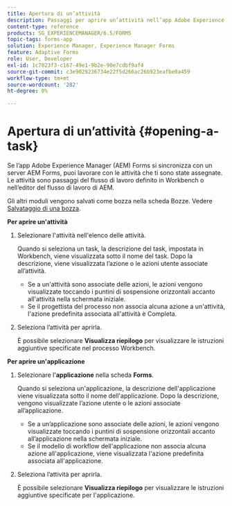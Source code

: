 ```yaml
---
title: Apertura di un’attività
description: Passaggi per aprire un’attività nell’app Adobe Experience Manager Forms.
content-type: reference
products: SG_EXPERIENCEMANAGER/6.5/FORMS
topic-tags: forms-app
solution: Experience Manager, Experience Manager Forms
feature: Adaptive Forms
role: User, Developer
exl-id: 1c7023f3-c167-49e1-9b2e-90e7cdbf9af4
source-git-commit: c3e9029236734e22f5d266ac26b923eafbe0a459
workflow-type: tm+mt
source-wordcount: '282'
ht-degree: 0%

---
```


# Apertura di un’attività {#opening-a-task}

Se l’app Adobe Experience Manager (AEM) Forms si sincronizza con un server AEM Forms, puoi lavorare con le attività che ti sono state assegnate. Le attività sono passaggi del flusso di lavoro definito in Workbench o nell’editor del flusso di lavoro di AEM.

Gli altri moduli vengono salvati come bozza nella scheda Bozze. Vedere [Salvataggio di una bozza](/help/forms/using/save-as-draft.md).

**Per aprire un&#39;attività**

1. Selezionare l&#39;attività nell&#39;elenco delle attività.

   Quando si seleziona un task, la descrizione del task, impostata in Workbench, viene visualizzata sotto il nome del task. Dopo la descrizione, viene visualizzata l’azione o le azioni utente associate all’attività.

   * Se a un&#39;attività sono associate delle azioni, le azioni vengono visualizzate toccando i puntini di sospensione orizzontali accanto all&#39;attività nella schermata iniziale.
   * Se il progettista del processo non associa alcuna azione a un&#39;attività, l&#39;azione predefinita associata all&#39;attività è Completa.

1. Seleziona l’attività per aprirla.

   È possibile selezionare **Visualizza riepilogo** per visualizzare le istruzioni aggiuntive specificate nel processo Workbench.

**Per aprire un&#39;applicazione**

1. Selezionare l&#39;**applicazione** nella scheda **Forms**.

   Quando si seleziona un&#39;applicazione, la descrizione dell&#39;applicazione viene visualizzata sotto il nome dell&#39;applicazione. Dopo la descrizione, vengono visualizzate l’azione utente o le azioni associate all’applicazione.

   * Se a un’applicazione sono associate delle azioni, le azioni vengono visualizzate toccando i puntini di sospensione orizzontali accanto all’applicazione nella schermata iniziale.
   * Se il modello di workflow dell&#39;applicazione non associa alcuna azione all&#39;applicazione, viene visualizzata l&#39;azione predefinita associata all&#39;applicazione.

1. Seleziona l’attività per aprirla.

   È possibile selezionare **Visualizza riepilogo** per visualizzare le istruzioni aggiuntive specificate per l&#39;applicazione.
